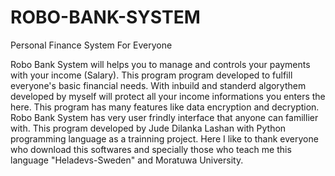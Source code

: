 # ROBO-BANK-SYSTEM
Personal Finance System For Everyone

  Robo Bank System will helps you to manage and controls your payments with your income (Salary). This program program developed to fulfill everyone's basic financial
needs. With inbuild and standerd algorythem developed by myself will protect all your income informations you enters the here. This program has many features like data encryption and decryption. Robo Bank System has very user frindly interface that anyone can famillier with. This program developed by Jude Dilanka Lashan with Python programming language as a trainning project. 
  Here I like to thank everyone who download this softwares and specially those who teach me this language "Heladevs-Sweden" and Moratuwa University.
